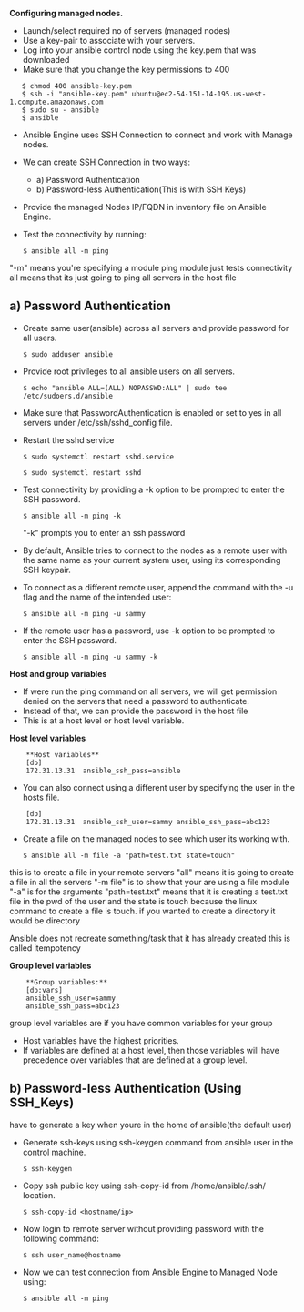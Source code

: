 **Configuring managed nodes.**
- Launch/select required no of servers (managed nodes)
- Use a key-pair to associate with your servers.
- Log into your ansible control node using the key.pem that  was downloaded 
- Make sure that you change the key permissions to 400
```
   $ chmod 400 ansible-key.pem
   $ ssh -i "ansible-key.pem" ubuntu@ec2-54-151-14-195.us-west-1.compute.amazonaws.com
   $ sudo su - ansible
   $ ansible
```

- Ansible Engine uses SSH Connection to connect and work with Manage nodes.
- We can create SSH Connection in two ways:
     - a) Password Authentication
     - b) Password-less Authentication(This is with SSH Keys)
- Provide the managed Nodes IP/FQDN in inventory file on Ansible Engine.
- Test the connectivity by running:

      $ ansible all -m ping
"-m" means you're specifying a module 
ping module just tests connectivity 
all means that its just going to ping all servers in the host file 
## **a) Password Authentication**

- Create same user(ansible) across all servers and provide password for all users.

      $ sudo adduser ansible

- Provide root privileges to all ansible users on all servers.

      $ echo "ansible ALL=(ALL) NOPASSWD:ALL" | sudo tee /etc/sudoers.d/ansible

- Make sure that PasswordAuthentication is enabled or set  to yes in all servers under
   /etc/ssh/sshd_config file.
- Restart the sshd service

      $ sudo systemctl restart sshd.service

      $ sudo systemctl restart sshd

- Test connectivity by providing a -k option to be prompted to enter the SSH password.

      $ ansible all -m ping -k
  "-k" prompts you to enter an ssh password

- By default, Ansible tries to connect to the nodes as a remote user with the same name as your current system user, using its corresponding SSH keypair.

- To connect as a different remote user, append the command with the -u flag and the name of the intended user:

      $ ansible all -m ping -u sammy

- If the remote user has a password, use -k option to be prompted to enter the SSH password.

      $ ansible all -m ping -u sammy -k

**Host and group variables**
- If were run the ping command on all servers, we will get permission denied on the servers that need a password to authenticate.
- Instead of that, we can provide the password in the host file
- This is at a host level or host level variable.

**Host level variables**
```
    **Host variables**
    [db]
    172.31.13.31  ansible_ssh_pass=ansible
```
- You can also connect using a different user by specifying the user in the hosts file.
```
    [db]
    172.31.13.31  ansible_ssh_user=sammy ansible_ssh_pass=abc123
```
- Create a file on the managed nodes to see which user its working with. 

      $ ansible all -m file -a "path=test.txt state=touch"
this is to create a file in your remote servers "all" means it is going to create a file in all the servers "-m file" is to show that your are using a file module "-a" is for the arguments "path=test.txt" means that it is creating a test.txt file in the pwd of the user and the state is touch because the linux command to create a file is touch. if you wanted to create a directory it would be directory  

Ansible does not recreate something/task that it has already created this is called itempotency 

**Group level variables** 
```
    **Group variables:**
    [db:vars]
    ansible_ssh_user=sammy
    ansible_ssh_pass=abc123
```
group level variables are if you have common variables for your group
- Host variables have the highest priorities. 
- If variables are defined at a host level, then those variables will have precedence over variables that are defined at a group level.

## **b) Password-less Authentication (Using SSH_Keys)** 

have to generate a key when youre in the home of ansible(the default user) 

- Generate ssh-keys using ssh-keygen command from ansible user in the control machine.

      $ ssh-keygen

- Copy ssh public key using ssh-copy-id <hostname> from /home/ansible/.ssh/ location.

      $ ssh-copy-id <hostname/ip>

- Now login to remote server without providing password with the following command:

      $ ssh user_name@hostname

- Now we can test connection from Ansible Engine to Managed Node using:

      $ ansible all -m ping
